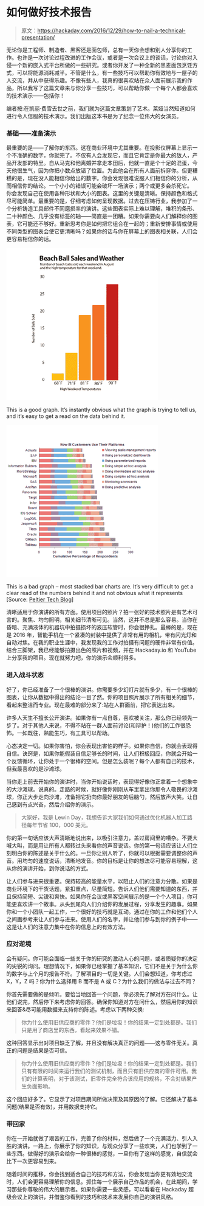 # 如何做好技术报告

> 原文：<https://hackaday.com/2016/12/29/how-to-nail-a-technical-presentation/>

无论你是工程师、制造者、黑客还是面包师，总有一天你会想和别人分享你的工作。也许是一次讨论过程改进的工作会议，或者是一次会议上的谈话，讨论你对入侵一个新的嵌入式平台所做的一些研究。或者你开发了一种全新的黑麦面包烹饪方式，可以将能源消耗减半。不管是什么，有一些技巧可以帮助你有效地与一屋子的人交流，并从中获得乐趣。不像有些人，我真的很喜欢站在众人面前展示我的作品，所以我写了这篇文章来与你分享一些技巧，可以帮助你做一个每个人都会喜欢的技术演示——包括你！

编者按:在凯丽·费雪去世之前，我们就为这篇文章策划了艺术。莱娅当然知道如何进行令人信服的技术演示。我们出版这本书是为了纪念一位伟大的女演员。

### 基础——准备演示

最重要的是——了解你的东西。这在商业环境中尤其重要。在投影仪屏幕上显示一个不准确的数字，你就完了。不仅有人会发现它，而且它肯定是你最大的敌人，产品开发部的特里。自从马克和他离婚并拿走本田后，他就一直是个十足的混蛋，今天他很生气，因为你把小数点放错了位置。为此他会在所有人面前拆穿你。但更糟糕的是，现在没人能相信你给出的数字。你会发现很难说服人们相信你的分析，从而相信你的结论。一个小小的错误可能会破坏一场演示；两个或更多会杀死它。
你会发现自己在使用各种形状和大小的图表。这里的关键是清晰。保持颜色和格式尽可能简单。最重要的是，仔细考虑如何呈现数据。过去在压铸行业，我参加了一个分析铸造工具部件不同磨损率的演讲。这些图表实际上难以理解，堆积的条形、二十种颜色、几乎没有标签的轴——简直是一团糟。如果你需要向人们解释你的图表，它可能还不够好。重新思考你是如何把它组合在一起的；重新安排事情或使用不同类型的图表会使它更清晰吗？如果你的话与你在屏幕上的图表相关联，人们会更容易相信你的话。

[![](img/e33e7a0b448e44562fa04401e0f4deb6.png)](https://hackaday.com/2016/12/29/how-to-nail-a-technical-presentation/good-presentation-graphic-512square-ordered/)

This is a good graph. It’s instantly obvious what the graph is trying to tell us, and it’s easy to get a read on the data behind it.

[![](img/271e0fac37aa0065d2bc030d2a054431.png)](https://hackaday.com/2016/12/29/how-to-nail-a-technical-presentation/bad-presentation-graphic-512square/)

This is a bad graph – most stacked bar charts are. It’s very difficult to get a clear read of the numbers behind it and not obvious what it represents [Source: [Peltier Tech Blog](http://peltiertech.com/stacked-bar-chart-alternatives/)]

清晰适用于你演讲的所有方面。使用项目的照片？拍一张好的技术照片是有艺术可言的。聚焦、均匀照明，相关细节清晰可见。当然，这并不总是那么容易。当你在昏暗、充满液体的机器坑中拍摄损坏的液压软管时，你会很挣扎。最棒的是，现在是 2016 年，智能手机在一个紧凑的封装中提供了非常有用的相机，带有闪光灯和自动对焦。在我的职业生涯中，我发现我的工作对拍摄有问题的硬件非常有价值。结合三脚架，我已经能够拍摄出色的照片和视频，并在 Hackaday.io 和 YouTube 上分享我的项目。现在就努力吧，你的演示会顺利得多。

### 进入战斗状态

好了，你已经准备了一个很棒的演讲。你需要多少幻灯片就有多少，有一个很棒的图表，让你从数据中得出的结论一目了然。你的项目照片展示了所有相关的细节，看起来整洁而专业。现在最难的部分来了:站在人群面前，把它表达出来。

许多人天生不擅长公开演讲。如果你有一点自尊，喜欢被关注，那么你已经领先一步了。对于其他人来说，不得不站在一群人面前讨论(和辩护！)他们的工作很恐怖。一如既往，熟能生巧，有工具可以帮助。

心态决定一切。如果你害怕，你会表现出害怕的样子。如果你自信，你就会表现得自信。诀窍是，如果你能假装自信足够长的时间，让人们积极回应，你就会开始一个反馈循环，让你处于一个很棒的空间。但是怎么装呢？每个人都有自己的技术，但我最喜欢的是沙滩球。

当你走上前去开始你的演讲时，当你开始说话时，表现得好像你正拿着一个想象中的大沙滩球。说真的。走路的时候，就好像你刚刚从车里拿出你那令人敬畏的沙滩球，你正大步走向沙滩，准备把它扔向你最好朋友的后脑勺，然后放声大笑。让自己感到有点兴奋，然后介绍你的演示。

> 大家好，我是 Lewin Day，我想告诉大家我们如何通过优化机器人加工路径每年节省 100，000 美元。

你的第一句话应该大声清晰地说出来，以吸引注意力，盖过房间里的嘈杂。不要大喊大叫，而是用让所有人都转过头来看你的声音说话。你的第一句话应该让人们立刻明白你的陈述是关于什么的。一旦你让别人听了，你就可以根据需要调整你的声音。用均匀的速度说话，清晰地发音。你的目标是让你的想法尽可能容易理解，这从你的演讲开始，到你说话的方式。

让人们参与进来很重要。保持较高的能量水平，以阻止人们的注意力分散。如果是商业环境下的干货话题，紧扣重点，尽量简短。告诉人们他们需要知道的东西，并且保持简短、尖锐和爽快。如果你在会议或黑客空间展示的是一个个人项目，你可能更喜欢讲一个故事。从头到尾向人们介绍你的发展过程，分享发生的趣事。如果你和一个小团队一起工作，一个很好的技巧就是互动。通过在你的工作和他们个人之间画参考来让人们参与进来。使用人们的名字，并让他们参与到你的例子中——这是让人们的注意力集中在你的信息上的有效方法。

### 应对逆境

会有疑问。你可能会面临一些关于你的研究的激动人心的问题，或者质疑你的决定的尖锐的询问。理想情况下，如果你已经掌握了基本知识，它们不是关于为什么你的数字与上个月的报告不符。了解项目的一切是关键。人们会想知道，你考虑过 X，Y，Z 吗？你为什么选择用 B 而不是 A 或 C？为什么我们的做法与过去不同？

你首先需要做的是倾听。要恰当地回答一个问题，你必须先了解对方在问什么。让他们说完，然后停下来考虑你的回答。确保你知道对方在问什么，然后用你的知识来回答&尽可能用数据来支持你的陈述。考虑以下两种交换:

> 你为什么使用旧供应商的零件？他们是垃圾！你的结果一定到处都是。我们只是用了商店里的东西，看起来效果不错。

这种回答显示出对项目缺乏了解，并且没有解决真正的问题——这与零件无关。真正的问题是结果是否可信。

> 你为什么使用旧供应商的零件？他们是垃圾！你的结果一定到处都是。我们只有有限的时间来运行我们的测试机制，而且只有旧供应商的零件可用。我们的计算表明，对于该测试，旧零件完全符合该应用的规格，不会对结果产生负面影响。

这个回应好多了。它显示了对项目期间所做决策及其原因的了解。它还解决了基本问题(结果是否有效)，并用数据支持它。

### 带回家

你在一开始就做了艰苦的工作，完善了你的材料，然后做了一个充满活力、引人入胜的演讲。一路上，你展示了你的知识，与观众分享了一些欢笑，人们也学到了一些东西。做得好的演示会给你一种很棒的感觉，一旦你有了这样的感觉，自信就会比下一次更容易到来。

随着时间的推移，你会找到适合自己的技巧和方法，你会发现当你更有效地交流时，人们会更容易理解你的信息。抓住每一个展示自己作品的机会，在此期间，学习那些你尊敬的伟大的展示者。如果你需要一些灵感，可以看看在 Hackaday 超级会议上的演讲，并借鉴你看到的技巧和技术来发展你自己的演讲风格。